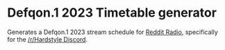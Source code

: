 # Defqon.1 2023 Timetable generator
Generates a Defqon.1 2023 stream schedule for [Reddit Radio](https://github.com/codecat/reddit-radio), specifically for the [/r/Hardstyle Discord](https://discord.gg/hardstyle).
